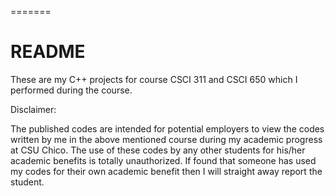 
=======
# README #
These are my C++ projects for course CSCI 311 and CSCI 650
which I performed during the course.

Disclaimer:

The published codes are intended for potential employers to view the codes written by me in the above mentioned course during my academic progress at CSU Chico. The use of these codes by any other students for his/her academic benefits is totally unauthorized. If found that someone has used my codes for their own academic benefit then I will straight away report the student. 



